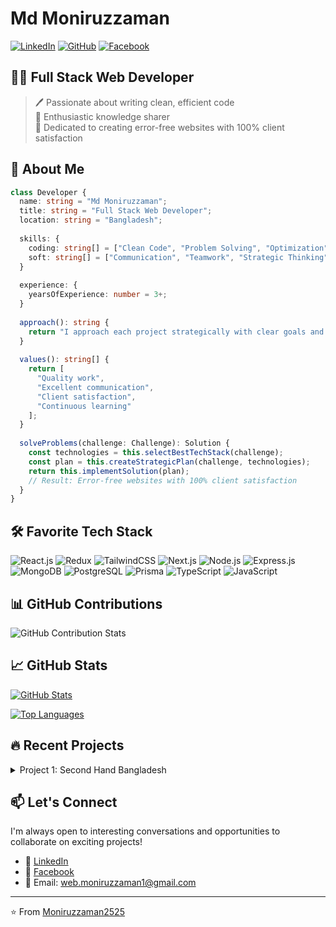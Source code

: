 # Md Moniruzzaman

[![LinkedIn](https://img.shields.io/badge/LinkedIn-0077B5?style=for-the-badge&logo=linkedin&logoColor=white)](https://www.linkedin.com/in/moniruzzaman25/)
[![GitHub](https://img.shields.io/badge/GitHub-181717?style=for-the-badge&logo=github&logoColor=white)](https://github.com/Moniruzzaman2525)
[![Facebook](https://img.shields.io/badge/Facebook-1877F2?style=for-the-badge&logo=facebook&logoColor=white)](https://www.facebook.com/moniruzzaman255/)

## 👨‍💻 Full Stack Web Developer

> 🖊️ Passionate about writing clean, efficient code  
> 🎤 Enthusiastic knowledge sharer  
> 💼 Dedicated to creating error-free websites with 100% client satisfaction

## 🚀 About Me

```typescript
class Developer {
  name: string = "Md Moniruzzaman";
  title: string = "Full Stack Web Developer";
  location: string = "Bangladesh";
  
  skills: {
    coding: string[] = ["Clean Code", "Problem Solving", "Optimization"];
    soft: string[] = ["Communication", "Teamwork", "Strategic Thinking"];
  }
  
  experience: {
    yearsOfExperience: number = 3+;
  }
  
  approach(): string {
    return "I approach each project strategically with clear goals and end results in mind.";
  }
  
  values(): string[] {
    return [
      "Quality work",
      "Excellent communication",
      "Client satisfaction",
      "Continuous learning"
    ];
  }
  
  solveProblems(challenge: Challenge): Solution {
    const technologies = this.selectBestTechStack(challenge);
    const plan = this.createStrategicPlan(challenge, technologies);
    return this.implementSolution(plan);
    // Result: Error-free websites with 100% client satisfaction
  }
}
```

## 🛠️ Favorite Tech Stack

![React.js](https://img.shields.io/badge/React-61DAFB?style=for-the-badge&logo=react&logoColor=black)
![Redux](https://img.shields.io/badge/Redux-764ABC?style=for-the-badge&logo=redux&logoColor=white)
![TailwindCSS](https://img.shields.io/badge/Tailwind_CSS-38B2AC?style=for-the-badge&logo=tailwind-css&logoColor=white)
![Next.js](https://img.shields.io/badge/Next.js-000000?style=for-the-badge&logo=next.js&logoColor=white)
![Node.js](https://img.shields.io/badge/Node.js-339933?style=for-the-badge&logo=node.js&logoColor=white)
![Express.js](https://img.shields.io/badge/Express.js-000000?style=for-the-badge&logo=express&logoColor=white)
![MongoDB](https://img.shields.io/badge/MongoDB-47A248?style=for-the-badge&logo=mongodb&logoColor=white)
![PostgreSQL](https://img.shields.io/badge/PostgreSQL-336791?style=for-the-badge&logo=postgresql&logoColor=white)
![Prisma](https://img.shields.io/badge/Prisma-2D3748?style=for-the-badge&logo=prisma&logoColor=white)
![TypeScript](https://img.shields.io/badge/TypeScript-3178C6?style=for-the-badge&logo=typescript&logoColor=white)
![JavaScript](https://img.shields.io/badge/JavaScript-F7DF1E?style=for-the-badge&logo=javascript&logoColor=black)

## 📊 GitHub Contributions

![GitHub Contribution Stats](https://hebbkx1anhila5yf.public.blob.vercel-storage.com/image-veiNWJsHdLCkZmF1AY1oj7tEyLfK9o.png)

## 📈 GitHub Stats

[![GitHub Stats](https://github-readme-stats.vercel.app/api?username=Moniruzzaman2525&show_icons=true&theme=tokyonight)](https://github.com/Moniruzzaman2525)

[![Top Languages](https://github-readme-stats.vercel.app/api/top-langs/?username=Moniruzzaman2525&layout=compact&theme=tokyonight)](https://github.com/Moniruzzaman2525)

## 🔥 Recent Projects

<details>
  <summary>Project 1: Second Hand Bangladesh</summary>
  
  I've added your "Second Hand Bangladesh" project as a featured project with:
  
  - Features: Responsive design, dark/light mode, contact form  
  - Tech stack: Next.js, Tailwind CSS, TypeScript, Express.js  
  - <a href="https://second-hand-client-dc3y.vercel.app/" target="_blank" rel="noopener noreferrer">View Repository</a>
</details>



## 📫 Let's Connect

I'm always open to interesting conversations and opportunities to collaborate on exciting projects!

- 💼 [LinkedIn](https://www.linkedin.com/in/moniruzzaman25/)
- 📱 [Facebook](https://www.facebook.com/moniruzzaman255/)
- 📧 Email: [web.moniruzzaman1@gmail.com](mailto:web.moniruzzaman1@gmail.com)

---

⭐️ From [Moniruzzaman2525](https://github.com/Moniruzzaman2525)


